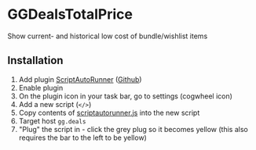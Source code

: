# GGDealsTotalPrice
Show current- and historical low cost of bundle/wishlist items

## Installation
1. Add plugin [ScriptAutoRunner](https://chrome.google.com/webstore/detail/scriptautorunner/gpgjofmpmjjopcogjgdldidobhmjmdbm) ([Github](https://github.com/nakajmg/ScriptAutoRunner))
2. Enable plugin
3. On the plugin icon in your task bar, go to settings (cogwheel icon)
4. Add a new script (`</>`)
5. Copy contents of [scriptautorunner.js](https://github.com/Alicecomma/GGDealsTotalPrice/blob/main/scriptautorunner.js) into the new script
6. Target host `gg.deals`
7. "Plug" the script in - click the grey plug so it becomes yellow (this also requires the bar to the left to be yellow)
